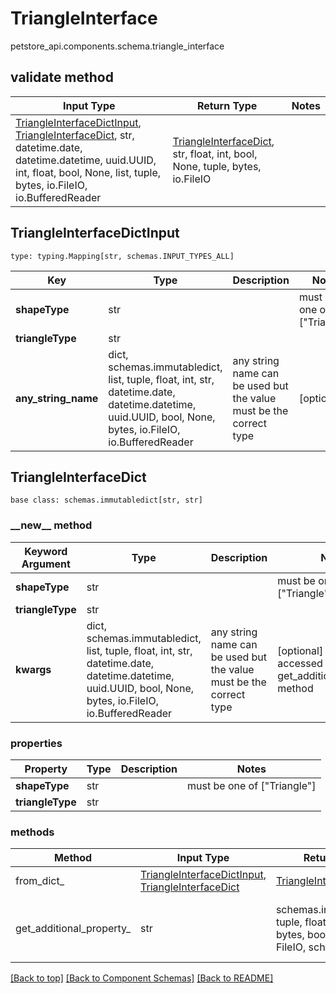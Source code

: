 # TriangleInterface
petstore_api.components.schema.triangle_interface

## validate method
Input Type | Return Type | Notes
------------ | ------------- | -------------
[TriangleInterfaceDictInput](#triangleinterfacedictinput), [TriangleInterfaceDict](#triangleinterfacedict), str, datetime.date, datetime.datetime, uuid.UUID, int, float, bool, None, list, tuple, bytes, io.FileIO, io.BufferedReader | [TriangleInterfaceDict](#triangleinterfacedict), str, float, int, bool, None, tuple, bytes, io.FileIO |

## TriangleInterfaceDictInput
```
type: typing.Mapping[str, schemas.INPUT_TYPES_ALL]
```
Key | Type |  Description | Notes
------------ | ------------- | ------------- | -------------
**shapeType** | str |  | must be one of ["Triangle"]
**triangleType** | str |  |
**any_string_name** | dict, schemas.immutabledict, list, tuple, float, int, str, datetime.date, datetime.datetime, uuid.UUID, bool, None, bytes, io.FileIO, io.BufferedReader | any string name can be used but the value must be the correct type | [optional]

## TriangleInterfaceDict
```
base class: schemas.immutabledict[str, str]

```
### &lowbar;&lowbar;new&lowbar;&lowbar; method
Keyword Argument | Type | Description | Notes
---------------- | ---- | ----------- | -----
**shapeType** | str |  | must be one of ["Triangle"]
**triangleType** | str |  |
**kwargs** | dict, schemas.immutabledict, list, tuple, float, int, str, datetime.date, datetime.datetime, uuid.UUID, bool, None, bytes, io.FileIO, io.BufferedReader | any string name can be used but the value must be the correct type | [optional] typed value is accessed with the get_additional_property_ method

### properties
Property | Type | Description | Notes
-------- | ---- | ----------- | -----
**shapeType** | str |  | must be one of ["Triangle"]
**triangleType** | str |  |

### methods
Method | Input Type | Return Type | Notes
------ | ---------- | ----------- | ------
from_dict_ | [TriangleInterfaceDictInput](#triangleinterfacedictinput), [TriangleInterfaceDict](#triangleinterfacedict) | [TriangleInterfaceDict](#triangleinterfacedict) | a constructor
get_additional_property_ | str | schemas.immutabledict, tuple, float, int, str, bytes, bool, None, FileIO, schemas.Unset | provides type safety for additional properties

[[Back to top]](#top) [[Back to Component Schemas]](../../../README.md#Component-Schemas) [[Back to README]](../../../README.md)
